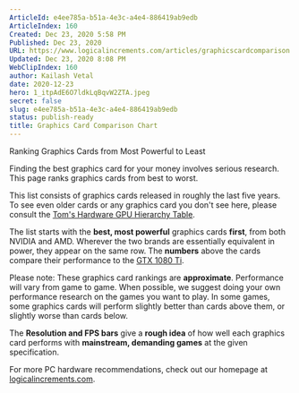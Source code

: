 ```yaml
---
ArticleId: e4ee785a-b51a-4e3c-a4e4-886419ab9edb
ArticleIndex: 160
Created: Dec 23, 2020 5:58 PM
Published: Dec 23, 2020
URL: https://www.logicalincrements.com/articles/graphicscardcomparison
Updated: Dec 23, 2020 8:08 PM
WebClipIndex: 160
author: Kailash Vetal
date: 2020-12-23
hero: 1_itpAdE6O7ldkLqBqvW2ZTA.jpeg
secret: false
slug: e4ee785a-b51a-4e3c-a4e4-886419ab9edb
status: publish-ready
title: Graphics Card Comparison Chart
---
```

Ranking Graphics Cards from Most Powerful to Least

Finding the best graphics card for your money involves serious research. This page ranks graphics cards from best to worst.

This list consists of graphics cards released in roughly the last five years. To see even older cards or any graphics card you don't see here, please consult the [Tom's Hardware GPU Hierarchy Table](http://www.tomshardware.com/reviews/gpu-hierarchy,4388.html).

The list starts with the **best, most powerful** graphics cards **first**, from both NVIDIA and AMD. Wherever the two brands are essentially equivalent in power, they appear on the same row. The **numbers** above the cards compare their performance to the [GTX 1080 Ti](https://www.amazon.com/dp/B06XH2P8DD/?tag=li-org-guide-gpucomparison-us-20).

Please note: These graphics card rankings are **approximate**. Performance will vary from game to game. When possible, we suggest doing your own performance research on the games you want to play. In some games, some graphics cards will perform slightly better than cards above them, or slightly worse than cards below.

The **Resolution and FPS bars** give a **rough idea** of how well each graphics card performs with **mainstream, demanding games** at the given specification.

For more PC hardware recommendations, check out our homepage at [logicalincrements.com](http://www.logicalincrements.com/).
